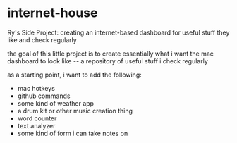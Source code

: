 # internet-house
Ry's Side Project: creating an internet-based dashboard for useful stuff they like and check regularly


the goal of this little project is to create essentially what i want the mac dashboard
to look like -- a repository of useful stuff i check regularly 

as a starting point, i want to add the following: 

- mac hotkeys
- github commands 
- some kind of weather app
- a drum kit or other music creation thing 
- word counter 
- text analyzer 
- some kind of form i can take notes on
